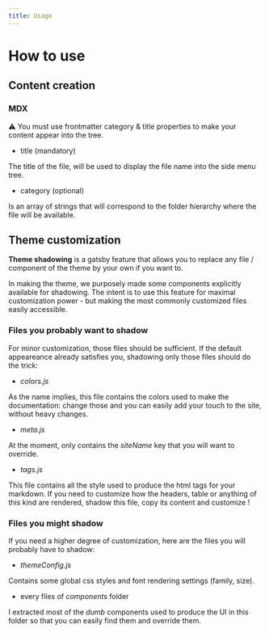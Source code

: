 ```yaml
---
title: Usage
---
```


# How to use

## Content creation

### MDX

:warning: You must use frontmatter category & title properties to make your content appear into the tree.

- title (mandatory)

The title of the file, will be used to display the file name into the side menu tree.

- category (optional)

Is an array of strings that will correspond to the folder hierarchy where the file will be available.

## Theme customization

**Theme shadowing** is a gatsby feature that allows you to replace any file / component of the theme by your own if you want to.

In making the theme, we purposely made some components explicitly available for shadowing. The intent is to use this feature for maximal customization power - but making the most commonly customized files easily accessible.

### Files you probably want to shadow

For minor customization, those files should be sufficient. If the default appeareance already satisfies you, shadowing only those files should do the trick:

- _colors.js_

As the name implies, this file contains the colors used to make the documentation: change those and you can easily add your touch to the site, without heavy changes.

- _meta.js_

At the moment, only contains the _siteName_ key that you will want to override.

- _tags.js_

This file contains all the style used to produce the html tags for your markdown. If you need to customize how the headers, table or anything of this kind are rendered, shadow this file, copy its content and customize !

### Files you might shadow

If you need a higher degree of customization, here are the files you will probably have to shadow:

- _themeConfig.js_

Contains some global css styles and font rendering settings (family, size).

- every files of _components_ folder

I extracted most of the _dumb_ components used to produce the UI in this folder so that you can easily find them and override them.
